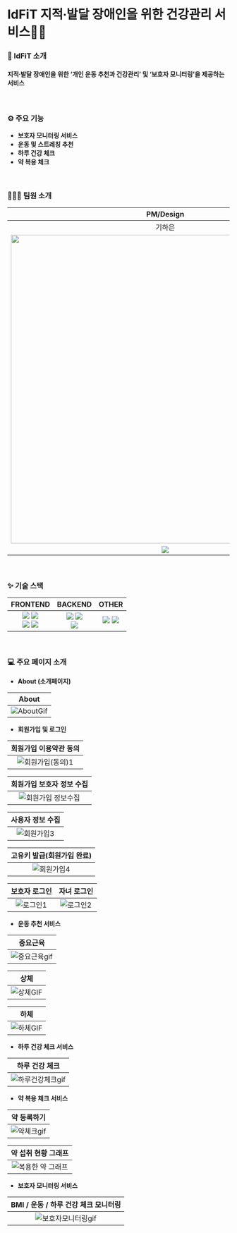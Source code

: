 # IdFiT 지적∙발달 장애인을 위한 건강관리 서비스💪🏻
### 🔎 IdFiT 소개
#### 지적∙발달 장애인을 위한 ‘개인 운동 추천과 건강관리’ 및 ‘보호자 모니터링’을 제공하는 서비스

<br/>

### ⚙️ 주요 기능
- **보호자 모니터링 서비스<br/>**
  <!--보호자가 회원가입 시 특정키를 발급받아 특정키로 로그인하여 건강관리 서비스를 이용한다.
  보호자는 가입한 아이디와 비밀번호로 로그인하여 건강 상테 및 운동 관리를 모니터링 한다.-->
- **운동 및 스트레칭 추천<br/>**
- **하루 건강 체크<br/>**
  <!--간단한 질문을 통해 사용자의 하루 건강 및 상태를 확인할 수 있습니다.-->
- **약 복용 체크<br/>**

<br/>

### 🙋🏻‍♂️ 팀원 소개
| PM/Design | FRONTEND | FRONTEND | BACKEND | BACKEND |
|:-:|:-:|:-:|:-:|:-:|
| 기하은 | 강지영 | 노은아 | 권민욱 | 박준범 |
| <img src="https://github.com/user-attachments/assets/1de28e9b-0091-4f52-9d66-bed1999ca6aa" width="700px" /> | <img src="https://github.com/user-attachments/assets/5f3abd56-cc35-429d-99e0-dec54e8dea23" width="700px" /> | <img src="https://github.com/user-attachments/assets/940304f9-811a-4a4f-a022-43ead62b967e" width="700px" /> | <img src="https://github.com/user-attachments/assets/59f431ea-b95a-4ed6-9e89-2c2ee68f1c2c" width="700px" /> | <img src="https://github.com/user-attachments/assets/841f4cf0-f37b-429c-bbdf-98af2520ef31" width="700px" /> |
|<a target="_blank" href="https://github.com/haeun0219"><img src="https://img.shields.io/badge/Github-181717?style=flat-square&logo=github&logoColor=white" /></a>|<a target="_blank" href="https://github.com/ungheeyo"><img src="https://img.shields.io/badge/Github-181717?style=flat-square&logo=github&logoColor=white" /></a>|<a target="_blank" href="https://github.com/eunah112"><img src="https://img.shields.io/badge/Github-181717?style=flat-square&logo=github&logoColor=white" /></a>|<a target="_blank" href="https://github.com/Blueturtle08"><img src="https://img.shields.io/badge/Github-181717?style=flat-square&logo=github&logoColor=white" /></a>|<a target="_blank" href="https://github.com/ttotto0421"><img src="https://img.shields.io/badge/Github-181717?style=flat-square&logo=github&logoColor=white" /></a>|

<br/>

### ✨ 기술 스택
| FRONTEND | BACKEND | OTHER |
|:-:|:-:|:-:|
| <img src="https://img.shields.io/badge/React-41BADB?style=for-the-badge&logo=react&logoColor=white" /> <img src="https://img.shields.io/badge/javascript-F7DF1E?style=for-the-badge&logo=javascript&logoColor=white" /> <br/> <img src="https://img.shields.io/badge/tailwindcss-41BADB?style=for-the-badge&logo=tailwindcss&logoColor=white" /> <img src="https://img.shields.io/badge/CSS3-1572B6?style=for-the-badge&logo=CSS3&logoColor=white" /> | <img src="https://img.shields.io/badge/spring-6DB33F?style=for-the-badge&logo=spring&logoColor=white" /> <img src="https://img.shields.io/badge/mysql-4479A1?style=for-the-badge&logo=mysql&logoColor=white" /> <br/> <img src="https://img.shields.io/badge/Java-ED8B00?style=for-the-badge&logo=openjdk&logoColor=white"> | <img src="https://img.shields.io/badge/notion-000000?style=for-the-badge&logo=notion&logoColor=white" /> <img src="https://img.shields.io/badge/github-181717?style=for-the-badge&logo=github&logoColor=white" />

<br/>

### 💻 주요 페이지 소개
- **About (소개페이지) <br/>**

| About |
|:-:|
| ![AboutGif](https://github.com/user-attachments/assets/2e5fe5d4-aca3-44e3-b940-498d422364fe) |

- **회원가입 및 로그인 <br/>**

| 회원가입 이용약관 동의 |
|:-:|
|![회원가입(동의)1](https://github.com/user-attachments/assets/22ac509c-3fac-481c-b45c-65a832a305be) |

| 회원가입 보호자 정보 수집 |
|:-:|
|![회원가입 정보수집](https://github.com/user-attachments/assets/45cdf5cf-2a48-4a84-927b-08a3dca706b6) |

| 사용자 정보 수집 |
|:-:|
| ![회원가입3](https://github.com/user-attachments/assets/6a106493-9d6c-41be-a888-216a48b324fd) |

| 고유키 발급(회원가입 완료) |
|:-:|
| ![회원가입4](https://github.com/user-attachments/assets/7cefb13d-fb0f-4f03-85f4-ceab2d88b913) |

| 보호자 로그인 | 자녀 로그인 |
|:-:|:-:|
| ![로그인1](https://github.com/user-attachments/assets/53e41510-682b-4b1c-ae46-5474ff81596d) | ![로그인2](https://github.com/user-attachments/assets/0496365c-1470-4855-b380-b1cc7466652c) |

- **운동 추천 서비스 <br/>**
  
| 중요근육 |
|:-:|
| ![중요근육gif](https://github.com/user-attachments/assets/a02c0f2a-95a9-40fe-b3a8-4db3b7584630) |

| 상체 |
|:-:|
| ![상체GIF](https://github.com/user-attachments/assets/83df23e9-d4b7-4f4a-9306-33b4ff7afb46) |

| 하체 |
|:-:|
| ![하체GIF](https://github.com/user-attachments/assets/d31662c2-e502-44a8-8747-c1639f485ece) |

- **하루 건강 체크 서비스 <br/>**
  
| 하루 건강 체크 |
|:-:|
| ![하루건강체크gif](https://github.com/user-attachments/assets/e9817fd8-f628-46d4-a57d-fa62ff95dba1) |

- **약 복용 체크 서비스 <br/>**
  
| 약 등록하기 |
|:-:|
| ![약체크gif](https://github.com/user-attachments/assets/5b3bc7db-8084-4596-a69e-aae8b245d2ac) |

| 약 섭취 현황 그래프 |
|:-:|
| ![복용한 약 그래프](https://github.com/user-attachments/assets/eac6d615-c2ad-443c-ae8c-0facece928a5) |

- **보호자 모니터링 서비스 <br/>**
  
| BMI / 운동 / 하루 건강 체크 모니터링 |
|:-:|
| ![보호자모니터링gif](https://github.com/user-attachments/assets/0aaa0503-b9e7-47ed-9d94-5dcc731928a0) |
